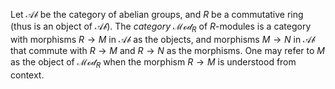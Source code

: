 Let $\mathcal{Ab}$ be the category of abelian groups, and $R$ be a commutative ring (thus is an object of $\mathcal{Ab}$). The *category* $\mathcal{Mod}_{R}$ of $R$-modules is a category with morphisms $R \to M$ in $\mathcal{Ab}$ as the objects, and morphisms $M \to N$ in $\mathcal{Ab}$ that commute with $R \to M$ and $R \to N$ as the morphisms. One may refer to $M$ as the object of $\mathcal{Mod}_{R}$ when the morphism $R \to M$ is understood from context.
